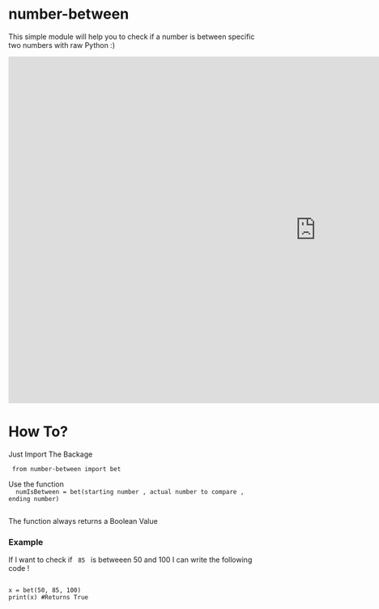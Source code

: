 # number-between
This simple module will help you to check if a number is between specific two numbers with raw Python  :)
 <iframe width="1214" height="684" src="https://www.youtube.com/embed/3yJzd22YVxs" frameborder="0" allow="accelerometer; autoplay; encrypted-media; gyroscope; picture-in-picture" allowfullscreen></iframe>
<h1> How To? </h1>
<p> Just Import The Backage </p>
<code> from number-between import bet </code>
<p>Use the function
  
<code>
  numIsBetween = bet(starting number , actual number to compare , ending number)
  </code>
  
The function always returns a Boolean Value

<h3>Example</h3>
If I want to check if <code> 85 </code> is betweeen 50 and 100 I can write the following code !
<pre>
<code>
x = bet(50, 85, 100)
print(x) #Returns True
</code>
</pre>
 
 

